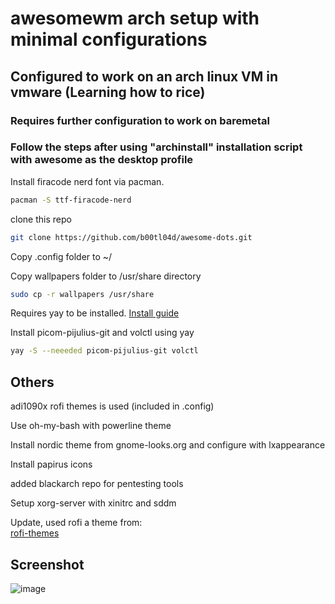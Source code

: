 # awesomewm arch setup with minimal configurations   

## Configured to work on an arch linux VM in vmware (Learning how to rice)  

### Requires further configuration to work on baremetal  

### Follow the steps after using "archinstall" installation script with awesome as the desktop profile  

Install firacode nerd font via pacman.
```bash
pacman -S ttf-firacode-nerd
```  

clone this repo
```bash
git clone https://github.com/b00tl04d/awesome-dots.git
```  

Copy .config folder to ~/   

Copy wallpapers folder to /usr/share directory
```bash
sudo cp -r wallpapers /usr/share
```

Requires yay to be installed. [Install guide](https://github.com/Jguer/yay#installation)  
  
Install picom-pijulius-git and volctl using yay
```bash
yay -S --neeeded picom-pijulius-git volctl
```

## Others  
adi1090x rofi themes is used (included in .config)  

Use oh-my-bash with powerline theme  

Install nordic theme from gnome-looks.org and configure with lxappearance  

Install papirus icons  

added blackarch repo for pentesting tools  

Setup xorg-server with xinitrc and sddm  

Update, used rofi a theme from:  
[rofi-themes](https://github.com/newmanls/rofi-themes-collection)  

## Screenshot  
![image](https://github.com/b00tl04d/awesome-dots/assets/108401257/ce6702bc-2bda-4dd7-83da-727a077189f7)

